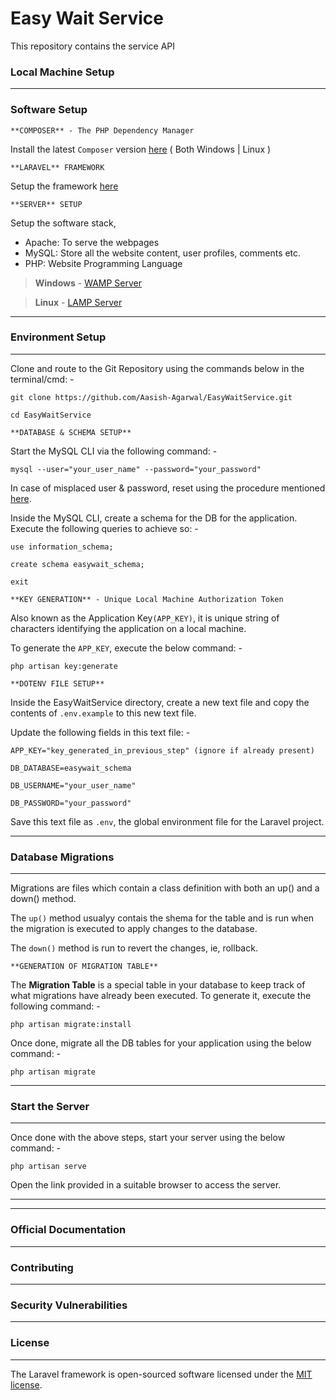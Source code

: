 # Easy Wait Service
This repository contains the service API

### Local Machine Setup

---
### Software Setup

	**COMPOSER** - The PHP Dependency Manager

Install the latest `Composer` version [here](https://getcomposer.org/download/) ( Both Windows | Linux )

	**LARAVEL** FRAMEWORK

Setup the framework [here](https://laravel.com/docs/5.5)

	**SERVER** SETUP

Setup the software stack,

- Apache: To serve the webpages
- MySQL: Store all the website content, user profiles, comments etc.
- PHP: Website Programming Language

>**Windows** - [WAMP Server](http://www.wampserver.com/en/)

>**Linux** - [LAMP Server](http://howtoubuntu.org/how-to-install-lamp-on-ubuntu)

---
### Environment Setup
---

Clone and route to the Git Repository using the commands below in the terminal/cmd: -

`git clone https://github.com/Aasish-Agarwal/EasyWaitService.git`

`cd EasyWaitService`

	**DATABASE & SCHEMA SETUP**

Start the MySQL CLI via the following command: -

`mysql --user="your_user_name" --password="your_password"`

In case of misplaced user & password, reset using the procedure mentioned [here](https://in.godaddy.com/help/reset-your-root-mysql-password-linux-17548).

Inside the MySQL CLI, create a schema for the DB for the application. Execute the following queries to achieve so: -

`use information_schema;`

`create schema easywait_schema;`

`exit`

	**KEY GENERATION** - Unique Local Machine Authorization Token

Also known as the Application Key`(APP_KEY)`, it is unique string of characters identifying the application on a local machine.

To generate the `APP_KEY`, execute the below command: -

`php artisan key:generate`

	**DOTENV FILE SETUP**

Inside the EasyWaitService directory, create a new text file and copy the contents of `.env.example` to this new text file.

Update the following fields in this text file: -

	APP_KEY="key_generated_in_previous_step" (ignore if already present)

	DB_DATABASE=easywait_schema

	DB_USERNAME="your_user_name"

	DB_PASSWORD="your_password"

Save this text file as `.env`, the global environment file for the Laravel project.

---
### Database Migrations
---
Migrations are files which contain a class definition with both an up() and a down() method.

The `up()` method usualyy contais the shema for the table and is run when the migration is executed to apply changes to the database. 

The `down()` method is run to revert the changes, ie, rollback.

	**GENERATION OF MIGRATION TABLE**

The **Migration Table** is a special table in your database to keep track of what migrations have already been executed.
To generate it, execute the following command: -

`php artisan migrate:install`

Once done, migrate all the DB tables for your application using the below command: -

`php artisan migrate`

---
### Start the Server
---

Once done with the above steps, start your server using the below command: -

`php artisan serve`

Open the link provided in a suitable browser to access the server.

---

---
### Official Documentation
---
### Contributing
---
### Security Vulnerabilities
---
### License
---

The Laravel framework is open-sourced software licensed under the [MIT license](http://opensource.org/licenses/MIT).
